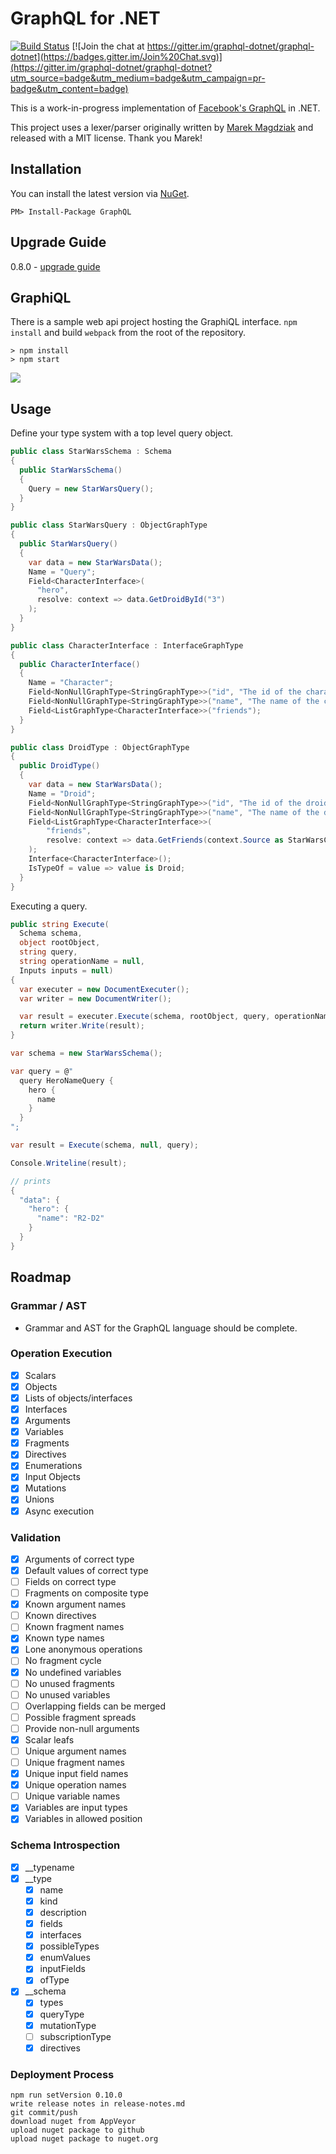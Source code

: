 # GraphQL for .NET

[![Build Status](https://ci.appveyor.com/api/projects/status/github/graphql-dotnet/graphql-dotnet?branch=master&svg=true)](https://ci.appveyor.com/project/graphql-dotnet-ci/graphql-dotnet)
[![Join the chat at https://gitter.im/graphql-dotnet/graphql-dotnet](https://badges.gitter.im/Join%20Chat.svg)](https://gitter.im/graphql-dotnet/graphql-dotnet?utm_source=badge&utm_medium=badge&utm_campaign=pr-badge&utm_content=badge)

This is a work-in-progress implementation of [Facebook's GraphQL](https://github.com/facebook/graphql) in .NET.

This project uses a lexer/parser originally written by [Marek Magdziak](https://github.com/mkmarek) and released with a MIT license.  Thank you Marek!

## Installation

You can install the latest version via [NuGet](https://www.nuget.org/packages/GraphQL/).

`PM> Install-Package GraphQL`

## Upgrade Guide

0.8.0 - [upgrade guide](/upgrade-guides/v0.8.0.md)

## GraphiQL
There is a sample web api project hosting the GraphiQL interface.  `npm install` and build `webpack` from the root of the repository.

```
> npm install
> npm start
```
![](http://i.imgur.com/2uGdVAj.png)

## Usage

Define your type system with a top level query object.

```csharp
public class StarWarsSchema : Schema
{
  public StarWarsSchema()
  {
    Query = new StarWarsQuery();
  }
}

public class StarWarsQuery : ObjectGraphType
{
  public StarWarsQuery()
  {
    var data = new StarWarsData();
    Name = "Query";
    Field<CharacterInterface>(
      "hero",
      resolve: context => data.GetDroidById("3")
    );
  }
}

public class CharacterInterface : InterfaceGraphType
{
  public CharacterInterface()
  {
    Name = "Character";
    Field<NonNullGraphType<StringGraphType>>("id", "The id of the character.");
    Field<NonNullGraphType<StringGraphType>>("name", "The name of the character.");
    Field<ListGraphType<CharacterInterface>>("friends");
  }
}

public class DroidType : ObjectGraphType
{
  public DroidType()
  {
    var data = new StarWarsData();
    Name = "Droid";
    Field<NonNullGraphType<StringGraphType>>("id", "The id of the droid.");
    Field<NonNullGraphType<StringGraphType>>("name", "The name of the droid.");
    Field<ListGraphType<CharacterInterface>>(
        "friends",
        resolve: context => data.GetFriends(context.Source as StarWarsCharacter)
    );
    Interface<CharacterInterface>();
    IsTypeOf = value => value is Droid;
  }
}
```

Executing a query.

```csharp
public string Execute(
  Schema schema,
  object rootObject,
  string query,
  string operationName = null,
  Inputs inputs = null)
{
  var executer = new DocumentExecuter();
  var writer = new DocumentWriter();

  var result = executer.Execute(schema, rootObject, query, operationName, inputs);
  return writer.Write(result);
}

var schema = new StarWarsSchema();

var query = @"
  query HeroNameQuery {
    hero {
      name
    }
  }
";

var result = Execute(schema, null, query);

Console.Writeline(result);

// prints
{
  "data": {
    "hero": {
      "name": "R2-D2"
    }
  }
}
```

## Roadmap

### Grammar / AST
- Grammar and AST for the GraphQL language should be complete.

### Operation Execution
- [x] Scalars
- [x] Objects
- [x] Lists of objects/interfaces
- [x] Interfaces
- [x] Arguments
- [x] Variables
- [x] Fragments
- [x] Directives
- [x] Enumerations
- [x] Input Objects
- [x] Mutations
- [x] Unions
- [x] Async execution

### Validation
- [x] Arguments of correct type
- [x] Default values of correct type
- [ ] Fields on correct type
- [ ] Fragments on composite type
- [x] Known argument names
- [ ] Known directives
- [ ] Known fragment names
- [x] Known type names
- [x] Lone anonymous operations
- [ ] No fragment cycle
- [x] No undefined variables
- [ ] No unused fragments
- [ ] No unused variables
- [ ] Overlapping fields can be merged
- [ ] Possible fragment spreads
- [ ] Provide non-null arguments
- [x] Scalar leafs
- [ ] Unique argument names
- [ ] Unique fragment names
- [x] Unique input field names
- [x] Unique operation names
- [ ] Unique variable names
- [x] Variables are input types
- [x] Variables in allowed position

### Schema Introspection
- [x] __typename
- [x] __type
  - [x] name
  - [x] kind
  - [x] description
  - [x] fields
  - [x] interfaces
  - [x] possibleTypes
  - [x] enumValues
  - [x] inputFields
  - [x] ofType
- [x] __schema
  - [x] types
  - [x] queryType
  - [x] mutationType
  - [ ] subscriptionType
  - [x] directives

### Deployment Process

```
npm run setVersion 0.10.0
write release notes in release-notes.md
git commit/push
download nuget from AppVeyor
upload nuget package to github
upload nuget package to nuget.org
```
